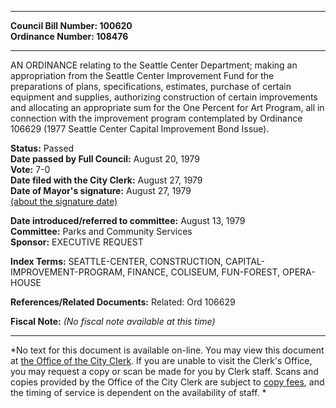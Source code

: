 * * * * *  
  
**Council Bill Number: [](#h0)[](#h2)100620**   
**Ordinance Number: 108476**  
  
* * * * *  
  
AN ORDINANCE relating to the Seattle Center Department; making an appropriation from the Seattle Center Improvement Fund for the preparations of plans, specifications, estimates, purchase of certain equipment and supplies, authorizing construction of certain improvements and allocating an appropriate sum for the One Percent for Art Program, all in connection with the improvement program contemplated by Ordinance 106629 (1977 Seattle Center Capital Improvement Bond Issue).  
  
**Status:** Passed   
**Date passed by Full Council:** August 20, 1979   
**Vote:** 7-0   
**Date filed with the City Clerk:** August 27, 1979   
**Date of Mayor's signature:** August 27, 1979   
[(about the signature date)](/~public/approvaldate.htm)   
  
  
**Date introduced/referred to committee:** August 13, 1979   
**Committee:** Parks and Community Services   
**Sponsor:** EXECUTIVE REQUEST   
  
**Index Terms:** SEATTLE-CENTER, CONSTRUCTION, CAPITAL-IMPROVEMENT-PROGRAM, FINANCE, COLISEUM, FUN-FOREST, OPERA-HOUSE  
  
**References/Related Documents:** Related: Ord 106629  
  
**Fiscal Note:** *(No fiscal note available at this time)*  
  
* * * * *  
  
*No text for this document is available on-line. You may view this document at [the Office of the City Clerk](http://www.seattle.gov/leg/clerk/contactUs.htm). If you are unable to visit the Clerk's Office, you may request a copy or scan be made for you by Clerk staff. Scans and copies provided by the Office of the City Clerk are subject to [copy fees](http://clerk.seattle.gov/~public/clerkfees.htm), and the timing of service is dependent on the availability of staff. *  
  
  
